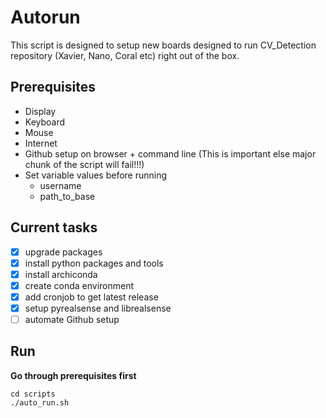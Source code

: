 # Autorun 
This script is designed to setup new boards designed to run CV_Detection repository (Xavier, Nano, Coral etc) right out of the box.

## Prerequisites
- Display
- Keyboard
- Mouse
- Internet
- Github setup on browser + command line (This is important else major chunk of the script will fail!!!)
- Set variable values before running
  - username
  - path_to_base

## Current tasks
- [X] upgrade packages
- [X] install python packages and tools
- [X] install archiconda
- [X] create conda environment
- [X] add cronjob to get latest release
- [X] setup pyrealsense and librealsense 
- [ ] automate Github setup

## Run
<b>Go through prerequisites first</b>
```shell
cd scripts
./auto_run.sh
```

